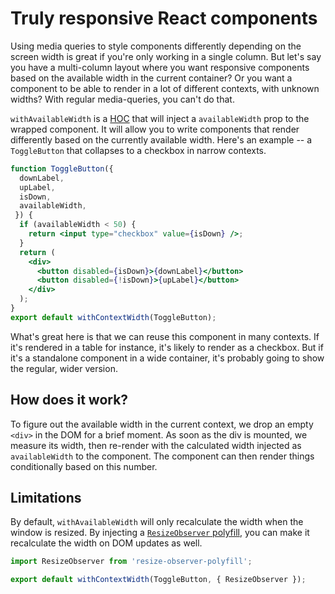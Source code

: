 # Truly responsive React components

Using media queries to style components differently depending on the screen width is great if you're only working in a single column. But let's say you have a multi-column layout where you want responsive components based on the available width in the current container? Or you want a component to be able to render in a lot of different contexts, with unknown widths? With regular media-queries, you can't do that.

`withAvailableWidth` is a [HOC](https://facebook.github.io/react/docs/higher-order-components.html) that will inject a `availableWidth` prop to the wrapped component. It will allow you to write components that render differently based on the currently available width. Here's an example -- a `ToggleButton` that collapses to a checkbox in narrow contexts.

```jsx
function ToggleButton({
  downLabel,
  upLabel,
  isDown,
  availableWidth,
 }) {
  if (availableWidth < 50) {
    return <input type="checkbox" value={isDown} />;
  }
  return (
    <div>
      <button disabled={isDown}>{downLabel}</button>
      <button disabled={!isDown}>{upLabel}</button>
    </div>
  );
}
export default withContextWidth(ToggleButton);
```

What's great here is that we can reuse this component in many contexts. If it's rendered in a table for instance, it's likely to render as a checkbox. But if it's a standalone component in a wide container, it's probably going to show the regular, wider version.

## How does it work?

To figure out the available width in the current context, we drop an empty `<div>` in the DOM for a brief moment. As soon as the div is mounted, we measure its width, then re-render with the calculated width injected as `availableWidth` to the component. The component can then render things conditionally based on this number.

## Limitations

By default, `withAvailableWidth` will only recalculate the width when the window is resized. By injecting a [`ResizeObserver` polyfill](https://github.com/que-etc/resize-observer-polyfill), you can make it recalculate the width on DOM updates as well.

```jsx
import ResizeObserver from 'resize-observer-polyfill';

export default withContextWidth(ToggleButton, { ResizeObserver });
```

